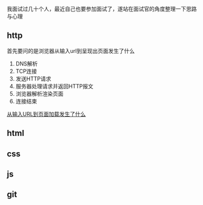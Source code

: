  我面试过几十个人，最近自己也要参加面试了，遂站在面试官的角度整理一下思路与心理
## http
首先要问的是浏览器从输入url到呈现出页面发生了什么
1. DNS解析
1. TCP连接
1. 发送HTTP请求
1. 服务器处理请求并返回HTTP报文
1. 浏览器解析渲染页面
1. 连接结束

[从输入URL到页面加载发生了什么](https://segmentfault.com/a/1190000006879700)
## html
## css
## js
## git